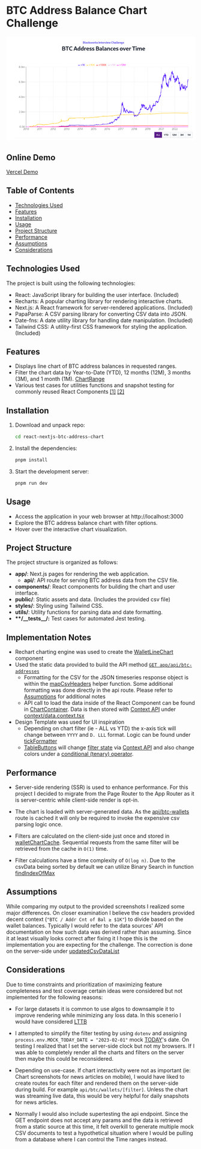 # BTC Address Balance Chart Challenge

![Screenshot of the BTC Address Balance Chart](chart-andy.png)

## Online Demo

[Vercel Demo](https://blockworks-btc.vercel.app/)

## Table of Contents

- [Technologies Used](#technologies-used)
- [Features](#features)
- [Installation](#installation)
- [Usage](#usage)
- [Project Structure](#project-structure)
- [Performance](#performance)
- [Assumptions](#assumptions)
- [Considerations](#considerations)

## Technologies Used

The project is built using the following technologies:

- React: JavaScript library for building the user interface. (Included)
- Recharts: A popular charting library for rendering interactive charts.
- Next.js: A React framework for server-rendered applications. (Included)
- PapaParse: A CSV parsing library for converting CSV data into JSON.
- Date-fns: A date utility library for handling date manipulation. (Included)
- Tailwind CSS: A utility-first CSS framework for styling the application. (Included)

## Features

- Displays line chart of BTC address balances in requested ranges.
- Filter the chart data by Year-to-Date (YTD), 12 months (12M), 3 months (3M), and 1 month (1M). [ChartRange](types/chartRange.type.ts)
- Various test cases for utilities functions and snapshot testing for commonly reused React Components [[1]](components/**tests**) [[2]](utils/**tests**)

## Installation

1. Download and unpack repo:

   ```bash
   cd react-nextjs-btc-address-chart
   ```

2. Install the dependencies:

   ```bash
   pnpm install
   ```

3. Start the development server:

   ```bash
   pnpm run dev
   ```

## Usage

- Access the application in your web browser at http://localhost:3000
- Explore the BTC address balance chart with filter options.
- Hover over the interactive chart visualization.

## Project Structure

The project structure is organized as follows:

- **app/**: Next.js pages for rendering the web application.
  - **api/**: API route for serving BTC address data from the CSV file.
- **components/**: React components for building the chart and user interface.
- **public/**: Static assets and data. (Includes the provided csv file)
- **styles/**: Styling using Tailwind CSS.
- **utils/**: Utility functions for parsing data and date formatting.
- **\*\*/\_\_tests\_\_/:** Test cases for automated Jest testing.

## Implementation Notes

- Rechart charting engine was used to create the [WalletLineChart](components/WalletLineChart.tsx#L53) component
- Used the static data provided to build the API method [`GET app/api/btc-addresses`](app/api/btc-wallets/route.ts)
  - Formatting for the CSV for the JSON timeseries response object is within the [mapCsvHeaders](utils/mapCsvHeaders.ts) helper function. Some additional formatting was done directly in the api route. Please refer to [Assumptions](#assumptions) for additional notes
  - API call to load the data inside of the React Component can be found in [ChartContainer](components/ChartContainer.tsx). Data is then stored with [Context API](https://react.dev/learn/passing-data-deeply-with-context) under [context/data.context.tsx](context/data.context.tsx)
- Design Template was used for UI inspiration
   - Depending on chart filter (ie - ALL vs YTD) the x-axis tick will change between `YYYY` and `D. LLL` format. Logic can be found under [tickFormatter](components/WalletLineChart.tsx#L47)
   - [TableButtons](components/TableButtons.tsx) will change [filter state](components/TableButtons.tsx#L28) via [Context API](https://react.dev/learn/passing-data-deeply-with-context) and also change colors under a [conditional (tenary) operator](components/TableButtons.tsx#L20).
## Performance

- Server-side rendering (SSR) is used to enhance performance. For this project I decided to migrate from the Page Router to the App Router as it is server-centric while client-side render is opt-in.
- The chart is loaded with server-generated data. As the [api/btc-wallets](app/api/btc-wallets/route.ts) route is cached it will only be required to invoke the expensive csv parsing logic once.

- Filters are calculated on the client-side just once and stored in [walletChartCache](utils/walletUtil.ts#L6). Sequential requests from the same filter will be retrieved from the cache in `O(1)` time.

- Filter calculations have a time complexity of `O(log n)`. Due to the csvData being sorted by default we can utilize Binary Search in function [findIndexOfMax](utils/walletUtil.ts#L32)

## Assumptions

While comparing my output to the provided screenshots I realized some major differences. On closer examination I believe the csv headers provided decent context (`"BTC / Addr Cnt of Bal ≥ $1K"`) to divide based on the wallet balances. Typically I would refer to the data sources' API documentation on how such data was derived rather than assuming. Since it at least visually looks correct after fixing it I hope this is the implementation you are expecting for the challenge. The correction is done on the server-side under [updatedCsvDataList](app/api/btc-wallets/route.ts#L29)

## Considerations

Due to time constraints and prioritization of maximizing feature completeness and test coverage certain ideas were considered but not implemented for the following reasons:

- For large datasets it is common to use algos to downsample it to improve rendering while minimizing any loss data. In this scenerio I would have considered [LTTB](https://github.com/sveinn-steinarsson/flot-downsample)

- I attempted to simplify the filter testing by using `dotenv` and assigning `process.env.MOCK_TODAY_DATE = "2023-02-01"` mock [TODAY](utils/walletUtil.ts#L8)'s date. On testing I realized that I set the server-side clock but not my browsers. If I was able to completely render all the charts and filters on the server then maybe this could be reconsidered.

- Depending on use-case. If chart interactivity were not as important (ie: Chart screenshots for news articles on mobile), I would have liked to create routes for each filter and rendered them on the server-side during build. For example `api/btc/wallets/[filter]`. Unless the chart was streaming live data, this would be very helpful for daily snapshots for news articles.

- Normally I would also include supertesting the api endpoint. Since the GET endpoint does not accept any params and the data is retrieved from a static source at this time, it felt overkill to generate multiple mock CSV documents to test a hypothetical situation where I would be pulling from a database where I can control the Time ranges instead.